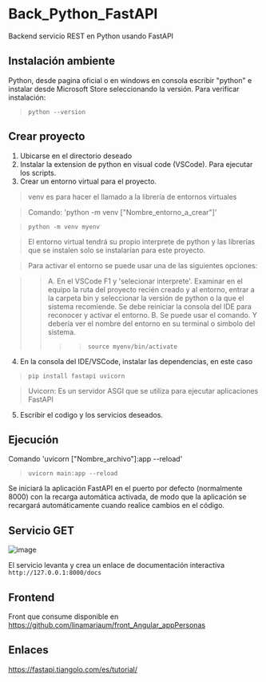 # Back_Python_FastAPI
Backend servicio REST en Python usando FastAPI

## Instalación ambiente
Python, desde pagina oficial o en windows en consola escribir "python" e instalar desde Microsoft Store seleccionando la versión. Para verificar instalación:
> `python --version`

## Crear proyecto

1. Ubicarse en el directorio deseado
2. Instalar la extension de python en visual code (VSCode). Para ejecutar los scripts.
3. Crear un entorno virtual para el proyecto.

  > venv es para hacer el llamado a la librería de entornos virtuales

  > Comando: 'python -m venv ["Nombre_entorno_a_crear"]'

  > `python -m venv myenv`

  > El entorno virtual tendrá su propio interprete de python y las librerías que se instalen solo se instalarían para este proyecto.

  > Para activar el entorno se puede usar una de las siguientes opciones:

  >> A. En el VSCode F1 y 'selecionar interprete'. Examinar en el equipo la ruta del proyecto recién creado y al entorno, entrar a la carpeta bin y seleccionar la versión de python o la que el sistema recomiende. Se debe reiniciar la consola del IDE para reconocer y activar el entorno.
  >> B. Se puede usar el comando. Y debería ver el nombre del entorno en su terminal o simbolo del sistema.
  >>>> `source myenv/bin/activate`

4. En la consola del IDE/VSCode, instalar las dependencias, en este caso
  > `pip install fastapi uvicorn`

  > Uvicorn: Es un servidor ASGI que se utiliza para ejecutar aplicaciones FastAPI
  
5. Escribir el codigo y los servicios deseados.

## Ejecución

Comando 'uvicorn ["Nombre_archivo"]:app --reload'
> `uvicorn main:app --reload`

Se iniciará la aplicación FastAPI en el puerto por defecto (normalmente 8000) con la recarga automática activada, de modo que la aplicación se recargará automáticamente cuando realice cambios en el código.

## Servicio GET

![image](https://github.com/user-attachments/assets/62063b78-4bb7-441e-ad8d-3e648a466405)


El servicio levanta y crea un enlace de documentación interactiva
`http://127.0.0.1:8000/docs`

## Frontend
Front que consume disponible en https://github.com/linamariaum/front_Angular_appPersonas

## Enlaces
https://fastapi.tiangolo.com/es/tutorial/
